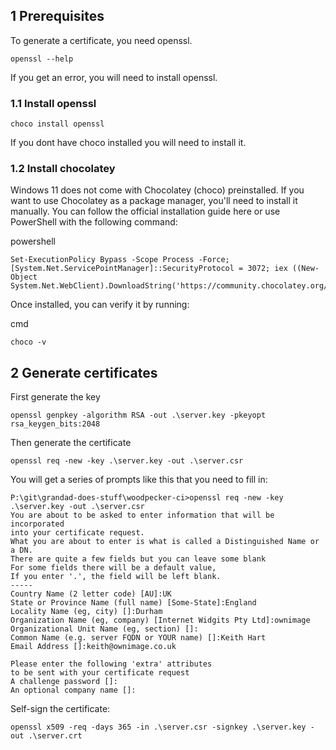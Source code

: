 ## 1 Prerequisites
To generate a certificate, you need openssl.
```shell
openssl --help
```
If you get an error, you will need to install openssl.

### 1.1 Install openssl
```shell
choco install openssl
```
If you dont have choco installed you will need to install it.

### 1.2 Install chocolatey 
Windows 11 does not come with Chocolatey (choco) preinstalled. If you want to use Chocolatey as a package manager, you'll need to install it manually. You can follow the official installation guide here or use PowerShell with the following command:

powershell
```
Set-ExecutionPolicy Bypass -Scope Process -Force; [System.Net.ServicePointManager]::SecurityProtocol = 3072; iex ((New-Object System.Net.WebClient).DownloadString('https://community.chocolatey.org/install.ps1'))
```
Once installed, you can verify it by running:

cmd
```
choco -v
```
## 2 Generate certificates
First generate the key
```shell
openssl genpkey -algorithm RSA -out .\server.key -pkeyopt rsa_keygen_bits:2048

```
Then generate the certificate
```shell
openssl req -new -key .\server.key -out .\server.csr
```
You will get a series of prompts like this that you need to fill in:
```
P:\git\grandad-does-stuff\woodpecker-ci>openssl req -new -key .\server.key -out .\server.csr
You are about to be asked to enter information that will be incorporated
into your certificate request.
What you are about to enter is what is called a Distinguished Name or a DN.
There are quite a few fields but you can leave some blank
For some fields there will be a default value,
If you enter '.', the field will be left blank.
-----
Country Name (2 letter code) [AU]:UK
State or Province Name (full name) [Some-State]:England
Locality Name (eg, city) []:Durham
Organization Name (eg, company) [Internet Widgits Pty Ltd]:ownimage
Organizational Unit Name (eg, section) []:
Common Name (e.g. server FQDN or YOUR name) []:Keith Hart
Email Address []:keith@ownimage.co.uk

Please enter the following 'extra' attributes
to be sent with your certificate request
A challenge password []:
An optional company name []:
```

Self-sign the certificate:
```shell
openssl x509 -req -days 365 -in .\server.csr -signkey .\server.key -out .\server.crt
```

